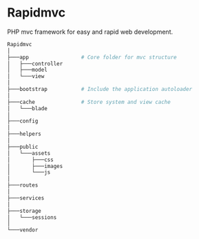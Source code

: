 # Rapidmvc
PHP mvc framework for easy and rapid web development.

```bash
Rapidmvc
│ 
├───app                 # Core folder for mvc structure	
│   ├───controller
│   ├───model
│   └───view
│
├───bootstrap           # Include the application autoloader
│ 
├───cache               # Store system and view cache
│   └───blade
│ 
├───config
│ 
├───helpers
│ 
├───public
│   └───assets
│       ├───css
│       ├───images
│       └───js
│ 
├───routes
│ 
├───services
│ 
├───storage
│   └───sessions
│ 
└───vendor
```
